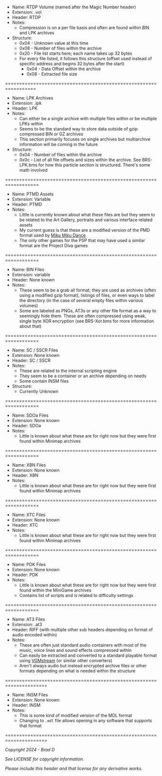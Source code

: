 * Name: RTDP Volume (named after the Magic Number header)
* Extension: .vol
* Header: RTDP
* Notes:
	* Compression is on a per file basis and often are found within BIN and LPK archives
* Structure:
	* 0x04 - Unknown value at this time
	* 0x08 - Number of files within the archive
	* 0x20 - File list starts here; each name takes up 32 bytes
	* For every file listed, it follows this structure (offset used instead of specific address and begins 32 bytes after the start)
		* 0x04 - Data Offset within the archive
		* 0x08 - Extracted file size
		
=================================================================
* Name: LPK Archives
* Extension: .lpk
* Header: LPK
* Notes:
	* Can either be a single archive with multiple files within or be multiple LPKs within
	* Seems to be the standard way to store data outside of gzip compressed BIN or GZ archives
	* This section primarily focuses on single archives but multiarchive information will be coming in the future
* Structure:
	* 0x04 - Number of files within the archive
	* 0x0c - List of all file offsets and sizes within the archive. See BRS-LPK.bms for how this particle section is structured. There's some math involved
	
==================================================================
* Name: PTMD Assets
* Extension: Variable
* Header: PTMD
* Notes:
	* Little is currently known about what these files are but they seem to be related to the Art Gallery, portraits and various interface related assets
	* My current guess is that these are a modified version of the PMD format used by [Miku Miku Dance](https://sites.google.com/view/vpvp/)
	* The only other games for the PSP that may have used a similar format are the Project Diva games

==================================================================
* Name: BIN Files
* Extension: variable
* Header: None known
* Notes:
	* These seem to be a grab all format; they are used as archives (often using a modified gzip format), listings of files, or even ways to label the directory (in the case of several empty files within various volumes)
	* Some are labeled as PNGs, AT3s or any other file format as a way to seemingly hide them. These are often compressed using weak, single byte XOR encryption (see BRS-Xor.bms for more information about that)
	
==================================================================
* Name: SC / SSCR Files
* Extension: None known
* Header: SC / SSCR
* Notes:
	* These are related to the internal scripting engine
	* They seem to be a container or an archive depending on needs
	* Some contain INSM files
* Structure:
	* Currently Unknown
	
==================================================================
* Name: SDOa Files
* Extension: None known
* Header: SDOa
* Notes:
	* Little is known about what these are for right now but they were first found within Minimap archives
	
==================================================================
* Name: XBN Files
* Extension: None known
* Header: XBN
* Notes:
	* Little is known about what these are for right now but they were first found within Minimap archives
	
==================================================================
* Name: XTC Files
* Extension: None known
* Header: XTC
* Notes:
	* Little is known about what these are for right now but they were first found within Minimap archives
	
==================================================================
* Name: PDK Files
* Extension: None known
* Header: PDK
* Notes:
	* Little is known about what these are for right now but they were first found within the MiniGame archives
	* Contains list of scripts and is related to difficulty settings
	
==================================================================
* Name: AT3 Files
* Extension: .at3
* Header: RIFF (with multiple other sub headers depending on format of audio encoded within)
* Notes:
	* These are often just standard audio containers with most of the music, voice lines and sound effects compressed within
	* Can easily be extracted and converted to a standard playable format using [VGMstream](https://github.com/vgmstream/vgmstream) (or similar other converters)
	* Aren't always audio but instead encrypted archive files or other formats depending on what is needed within the structure
	
=====================================================================
* Name: INSM Files
* Extension: None known
* Header: INSM
* Notes:
	* This is some kind of modified version of the MDL format
	* Changing to `.mdl` file allows opening in any software that supports that format
	
=====================================================================

*Copyright 2024 - Brad D*

*See LICENSE for copyright information.*

*Please include this header and that license for any derivative works.* 